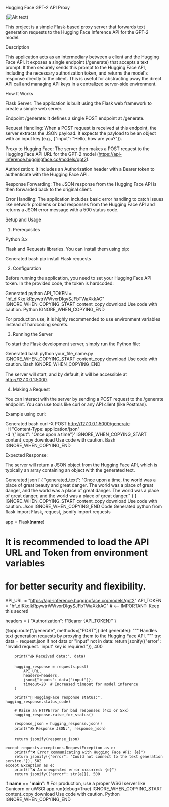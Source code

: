 

Hugging Face GPT-2 API Proxy

(![Alt text](https://github.com/username/repo-name/blob/main/path/to/image.png?raw=true))


This project is a simple Flask-based proxy server that forwards text generation requests to the Hugging Face Inference API for the GPT-2 model.

Description

This application acts as an intermediary between a client and the Hugging Face API. It exposes a single endpoint (/generate) that accepts a text prompt. It then securely sends this prompt to the Hugging Face API, including the necessary authorization token, and returns the model's response directly to the client. This is useful for abstracting away the direct API call and managing API keys in a centralized server-side environment.

How It Works

Flask Server: The application is built using the Flask web framework to create a simple web server.

Endpoint /generate: It defines a single POST endpoint at /generate.

Request Handling: When a POST request is received at this endpoint, the server extracts the JSON payload. It expects the payload to be an object with an input key (e.g., {"input": "Hello, how are you?"}).

Proxy to Hugging Face: The server then makes a POST request to the Hugging Face API URL for the GPT-2 model (https://api-inference.huggingface.co/models/gpt2).

Authorization: It includes an Authorization header with a Bearer token to authenticate with the Hugging Face API.

Response Forwarding: The JSON response from the Hugging Face API is then forwarded back to the original client.

Error Handling: The application includes basic error handling to catch issues like network problems or bad responses from the Hugging Face API and returns a JSON error message with a 500 status code.

Setup and Usage
1. Prerequisites

Python 3.x

Flask and Requests libraries. You can install them using pip:

Generated bash
pip install Flask requests

2. Configuration

Before running the application, you need to set your Hugging Face API token. In the provided code, the token is hardcoded:

Generated python
API_TOKEN = "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"
IGNORE_WHEN_COPYING_START
content_copy
download
Use code with caution.
Python
IGNORE_WHEN_COPYING_END

For production use, it is highly recommended to use environment variables instead of hardcoding secrets.

3. Running the Server

To start the Flask development server, simply run the Python file:

Generated bash
python your_file_name.py
IGNORE_WHEN_COPYING_START
content_copy
download
Use code with caution.
Bash
IGNORE_WHEN_COPYING_END

The server will start, and by default, it will be accessible at http://127.0.0.1:5000.

4. Making a Request

You can interact with the server by sending a POST request to the /generate endpoint. You can use tools like curl or any API client (like Postman).

Example using curl:

Generated bash
curl -X POST http://127.0.0.1:5000/generate \
-H "Content-Type: application/json" \
-d '{"input": "Once upon a time"}'
IGNORE_WHEN_COPYING_START
content_copy
download
Use code with caution.
Bash
IGNORE_WHEN_COPYING_END

Expected Response:

The server will return a JSON object from the Hugging Face API, which is typically an array containing an object with the generated text.

Generated json
[
    {
        "generated_text": "Once upon a time, the world was a place of great beauty and great danger. The world was a place of great danger, and the world was a place of great danger. The world was a place of great danger, and the world was a place of great danger."
    }
]
IGNORE_WHEN_COPYING_START
content_copy
download
Use code with caution.
Json
IGNORE_WHEN_COPYING_END
Code
Generated python
from flask import Flask, request, jsonify
import requests

app = Flask(__name__)

# It is recommended to load the API URL and Token from environment variables
# for better security and flexibility.
API_URL = "https://api-inference.huggingface.co/models/gpt2"
API_TOKEN = "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"  # <-- IMPORTANT: Keep this secret!

headers = {
    "Authorization": f"Bearer {API_TOKEN}"
}

@app.route("/generate", methods=["POST"])
def generate():
    """
    Handles text generation requests by proxying them to the Hugging Face API.
    """
    try:
        data = request.json
        if not data or "input" not in data:
            return jsonify({"error": "Invalid request. 'input' key is required."}), 400
            
        print("📥 Received data:", data)

        hugging_response = requests.post(
            API_URL,
            headers=headers,
            json={"inputs": data["input"]},
            timeout=20  # Increased timeout for model inference
        )
        
        print("📡 HuggingFace response status:", hugging_response.status_code)
        
        # Raise an HTTPError for bad responses (4xx or 5xx)
        hugging_response.raise_for_status()
        
        response_json = hugging_response.json()
        print("📤 Response JSON:", response_json)

        return jsonify(response_json)
        
    except requests.exceptions.RequestException as e:
        print(f"❌ Error communicating with Hugging Face API: {e}")
        return jsonify({"error": "Could not connect to the text generation service."}), 502
    except Exception as e:
        print(f"❌ An unexpected error occurred: {e}")
        return jsonify({"error": str(e)}), 500

if __name__ == "__main__":
    # For production, use a proper WSGI server like Gunicorn or uWSGI
    app.run(debug=True)
IGNORE_WHEN_COPYING_START
content_copy
download
Use code with caution.
Python
IGNORE_WHEN_COPYING_END
